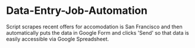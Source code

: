 # Data-Entry-Job-Automation
Script scrapes recent offers for accomodation is San Francisco and then automatically puts the data in Google Form and clicks 'Send' so that data is easily accessible via Google Spreadsheet.
